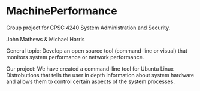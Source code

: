 # MachinePerformance

Group project for CPSC 4240 System Administration and Security.

John Mathews &
Michael Harris

General topic: Develop an open source tool (command-line or visual) that monitors system
performance or network performance.

Our project: We have created a command-line tool for Ubuntu Linux Distrobutions that tells the user in depth information about system hardware and allows them to control certain aspects of the system processes.
